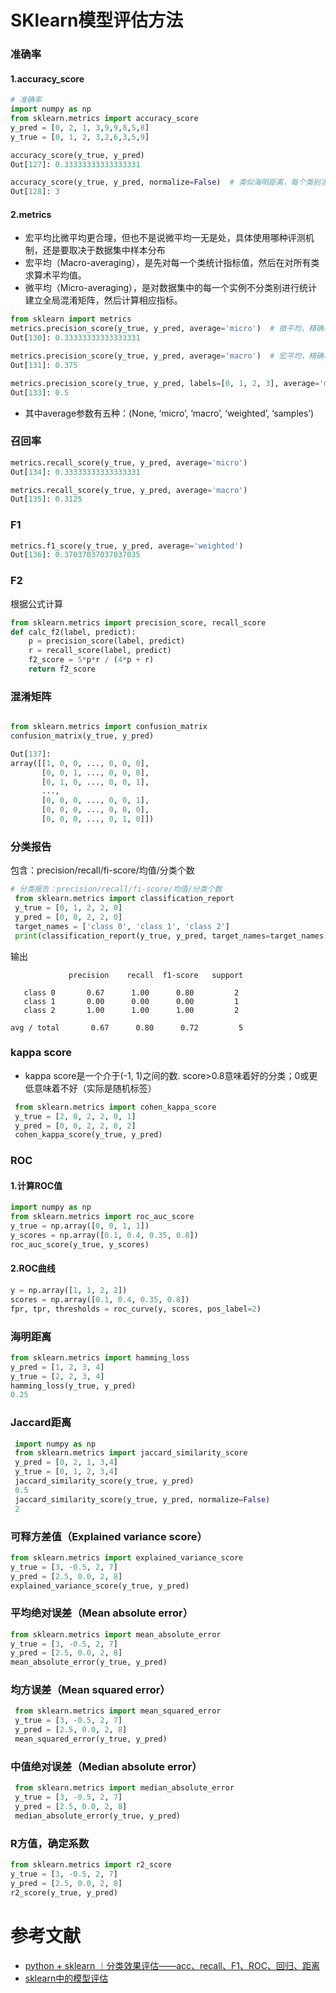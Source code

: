 # SKlearn模型评估方法
### 准确率
#### 1.accuracy_score
``` Python
# 准确率
import numpy as np
from sklearn.metrics import accuracy_score
y_pred = [0, 2, 1, 3,9,9,8,5,8]
y_true = [0, 1, 2, 3,2,6,3,5,9]

accuracy_score(y_true, y_pred)
Out[127]: 0.33333333333333331

accuracy_score(y_true, y_pred, normalize=False)  # 类似海明距离，每个类别求准确后，再求微平均
Out[128]: 3
```
#### 2.metrics
- 宏平均比微平均更合理，但也不是说微平均一无是处，具体使用哪种评测机制，还是要取决于数据集中样本分布
- 宏平均（Macro-averaging），是先对每一个类统计指标值，然后在对所有类求算术平均值。 
- 微平均（Micro-averaging），是对数据集中的每一个实例不分类别进行统计建立全局混淆矩阵，然后计算相应指标。
``` Python
from sklearn import metrics
metrics.precision_score(y_true, y_pred, average='micro')  # 微平均，精确率
Out[130]: 0.33333333333333331

metrics.precision_score(y_true, y_pred, average='macro')  # 宏平均，精确率
Out[131]: 0.375

metrics.precision_score(y_true, y_pred, labels=[0, 1, 2, 3], average='macro')  # 指定特定分类标签的精确率
Out[133]: 0.5
```
- 其中average参数有五种：(None, ‘micro’, ‘macro’, ‘weighted’, ‘samples’) 
### 召回率
``` Python
metrics.recall_score(y_true, y_pred, average='micro')
Out[134]: 0.33333333333333331

metrics.recall_score(y_true, y_pred, average='macro')
Out[135]: 0.3125
```
### F1
``` Python
metrics.f1_score(y_true, y_pred, average='weighted')  
Out[136]: 0.37037037037037035
```
### F2
根据公式计算
``` Python
from sklearn.metrics import precision_score, recall_score
def calc_f2(label, predict):
    p = precision_score(label, predict)
    r = recall_score(label, predict)
    f2_score = 5*p*r / (4*p + r)
    return f2_score
```
### 混淆矩阵
``` Python

from sklearn.metrics import confusion_matrix
confusion_matrix(y_true, y_pred)

Out[137]: 
array([[1, 0, 0, ..., 0, 0, 0],
       [0, 0, 1, ..., 0, 0, 0],
       [0, 1, 0, ..., 0, 0, 1],
       ..., 
       [0, 0, 0, ..., 0, 0, 1],
       [0, 0, 0, ..., 0, 0, 0],
       [0, 0, 0, ..., 0, 1, 0]])
```
### 分类报告
包含：precision/recall/fi-score/均值/分类个数 
``` Python
# 分类报告：precision/recall/fi-score/均值/分类个数
 from sklearn.metrics import classification_report
 y_true = [0, 1, 2, 2, 0]
 y_pred = [0, 0, 2, 2, 0]
 target_names = ['class 0', 'class 1', 'class 2']
 print(classification_report(y_true, y_pred, target_names=target_names))
 ```
 输出
 ```
              precision    recall  f1-score   support

    class 0       0.67      1.00      0.80         2
    class 1       0.00      0.00      0.00         1
    class 2       1.00      1.00      1.00         2

avg / total       0.67      0.80      0.72         5
```

###  kappa score
- kappa score是一个介于(-1, 1)之间的数. score>0.8意味着好的分类；0或更低意味着不好（实际是随机标签）
``` Python
 from sklearn.metrics import cohen_kappa_score
 y_true = [2, 0, 2, 2, 0, 1]
 y_pred = [0, 0, 2, 2, 0, 2]
 cohen_kappa_score(y_true, y_pred)
 ```
 ### ROC
 #### 1.计算ROC值
 ``` Python
 import numpy as np
 from sklearn.metrics import roc_auc_score
 y_true = np.array([0, 0, 1, 1])
 y_scores = np.array([0.1, 0.4, 0.35, 0.8])
 roc_auc_score(y_true, y_scores)
 ```
 #### 2.ROC曲线
 ``` Python
 y = np.array([1, 1, 2, 2])
 scores = np.array([0.1, 0.4, 0.35, 0.8])
 fpr, tpr, thresholds = roc_curve(y, scores, pos_label=2)
 ```
 ### 海明距离
 ``` Python
 from sklearn.metrics import hamming_loss
 y_pred = [1, 2, 3, 4]
 y_true = [2, 2, 3, 4]
 hamming_loss(y_true, y_pred)
 0.25
```
### Jaccard距离
``` Python
 import numpy as np
 from sklearn.metrics import jaccard_similarity_score
 y_pred = [0, 2, 1, 3,4]
 y_true = [0, 1, 2, 3,4]
 jaccard_similarity_score(y_true, y_pred)
 0.5
 jaccard_similarity_score(y_true, y_pred, normalize=False)
 2
```
### 可释方差值（Explained variance score）
``` Python
from sklearn.metrics import explained_variance_score
y_true = [3, -0.5, 2, 7]
y_pred = [2.5, 0.0, 2, 8]
explained_variance_score(y_true, y_pred)  
```
### 平均绝对误差（Mean absolute error）
``` Python
from sklearn.metrics import mean_absolute_error
y_true = [3, -0.5, 2, 7]
y_pred = [2.5, 0.0, 2, 8]
mean_absolute_error(y_true, y_pred)
```
### 均方误差（Mean squared error）
``` Python
 from sklearn.metrics import mean_squared_error
 y_true = [3, -0.5, 2, 7]
 y_pred = [2.5, 0.0, 2, 8]
 mean_squared_error(y_true, y_pred)
```
### 中值绝对误差（Median absolute error）
``` Python
 from sklearn.metrics import median_absolute_error
 y_true = [3, -0.5, 2, 7]
 y_pred = [2.5, 0.0, 2, 8]
 median_absolute_error(y_true, y_pred)
 ```
 ### R方值，确定系数
 ``` Python
 from sklearn.metrics import r2_score
 y_true = [3, -0.5, 2, 7]
 y_pred = [2.5, 0.0, 2, 8]
 r2_score(y_true, y_pred)
 ```
 # 参考文献
- [python + sklearn ︱分类效果评估——acc、recall、F1、ROC、回归、距离](https://blog.csdn.net/sinat_26917383/article/details/75199996)
- [sklearn中的模型评估](http://d0evi1.com/sklearn/model_evaluation/)